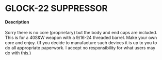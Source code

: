 # GLOCK-22 SUPPRESSOR 

#### Description

Sorry there is no core (proprietary) but the body and end caps are included. This is for a 40S&W weapon with a 9/16-24 threaded barrel. Make your own core and enjoy. (If you decide to manufacture such devices it is up to you to do all appropriate paperwork. I accept no responsibility for what users may do with this.)
